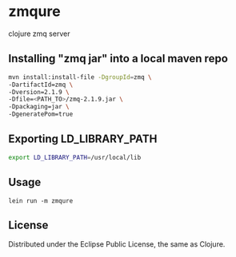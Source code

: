 # zmqure

clojure zmq server

## Installing "zmq jar" into a local maven repo

```bash
mvn install:install-file -DgroupId=zmq \
-DartifactId=zmq \
-Dversion=2.1.9 \
-Dfile=<PATH_TO>/zmq-2.1.9.jar \
-Dpackaging=jar \
-DgeneratePom=true
```

## Exporting LD_LIBRARY_PATH

```bash
export LD_LIBRARY_PATH=/usr/local/lib
```

## Usage

```
lein run -m zmqure
```

## License

Distributed under the Eclipse Public License, the same as Clojure.
